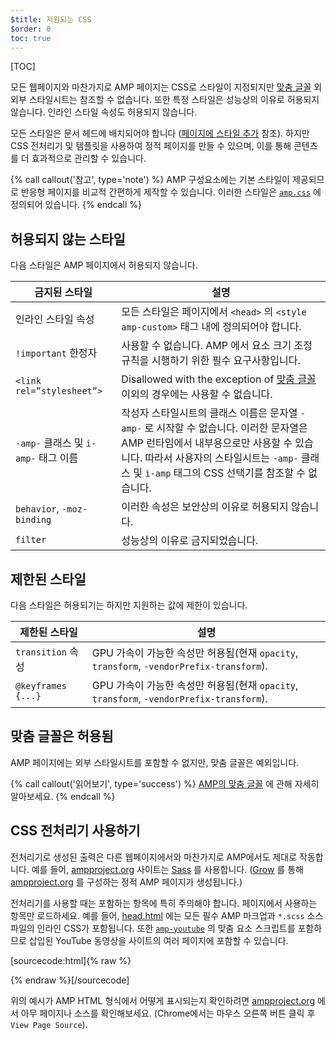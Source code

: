 ```yaml
---
$title: 지원되는 CSS
$order: 0
toc: true
---
```

[TOC]

모든 웹페이지와 마찬가지로 AMP 페이지는 CSS로 스타일이 지정되지만 [맞춤 글꼴](#the-custom-fonts-exception) 외 외부 스타일시트는 참조할 수 없습니다. 또한 특정 스타일은 성능상의 이유로 허용되지 않습니다. 인라인 스타일 속성도 허용되지 않습니다.

모든 스타일은 문서 헤드에 배치되어야 합니다 ([페이지에 스타일 추가](/ko/docs/guides/responsive_amp.html#add-styles-to-a-page) 참조). 하지만 CSS 전처리기 및 템플릿을 사용하여 정적 페이지를 만들 수 있으며, 이를 통해 콘텐츠를 더 효과적으로 관리할 수 있습니다.

{% call callout('참고', type='note') %}
AMP 구성요소에는 기본 스타일이 제공되므로 반응형 페이지를 비교적 간편하게 제작할 수 있습니다. 이러한 스타일은 [`amp.css`](https://github.com/ampproject/amphtml/blob/master/css/amp.css) 에 정의되어 있습니다.
{% endcall %}

## 허용되지 않는 스타일

다음 스타일은 AMP 페이지에서 허용되지 않습니다.

<table>
  <thead>
    <tr>
      <th class="col-thirty" data-th="Banned style">금지된 스타일</th>
      <th data-th="Description">설명</th>
    </tr>
  </thead>
  <tbody>
    <tr>
      <td data-th="Banned style">인라인 스타일 속성</td>
      <td data-th="Description"> 모든 스타일은 페이지에서 <code>&lt;head&gt;</code> 의 <code>&lt;style amp-custom&gt;</code> 태그 내에 정의되어야 합니다.</td>
    </tr>
    <tr>
      <td data-th="Banned style"><code>!important</code> 한정자 </td>
      <td data-th="Description">사용할 수 없습니다. AMP 에서 요소 크기 조정 규칙을 시행하기 위한 필수 요구사항입니다.</td>
    </tr>
    <tr>
      <td data-th="Banned style"><code>&lt;link rel=”stylesheet”&gt;</code></td>
      <td data-th="Description"> Disallowed with the exception of <a href="#the-custom-fonts-exception">맞춤 글꼴 </a>이외의 경우에는 사용할 수 없습니다.</td>
    </tr>
    <tr>
      <td data-th="Banned style"><code>-amp-</code> 클래스 및 <code>i-amp-</code> 태그 이름</td>
      <td data-th="Description"> 작성자 스타일시트의 클래스 이름은 문자열 <code>-amp-</code> 로 시작할 수 없습니다. 이러한 문자열은 AMP 런타임에서 내부용으로만 사용할 수 있습니다. 따라서 사용자의 스타일시트는  <code>-amp-</code> 클래스 및 <code>i-amp</code> 태그의 CSS 선택기를 참조할 수 없습니다.</td>
    </tr>
    <tr>
      <td data-th="Banned style"><code>behavior</code>, <code>-moz-binding</code></td>
      <td data-th="Description"> 이러한 속성은 보안상의 이유로 허용되지 않습니다.</td>
    </tr>
    <tr>
      <td data-th="Banned style"><code>filter</code></td>
      <td data-th="Description">성능상의 이유로 금지되었습니다.</td>
    </tr>
  </tbody>
</table>

## 제한된 스타일

다음 스타일은 허용되기는 하지만 지원하는 값에 제한이 있습니다.

<table>
  <thead>
    <tr>
      <th class="col-thirty" data-th="Banned style">제한된 스타일</th>
      <th data-th="Description">설명</th>
    </tr>
  </thead>
  <tbody>
    <tr>
      <td data-th="Restricted style"><code>transition</code> 속성</td>
      <td data-th="Description"> GPU 가속이 가능한 속성만 허용됨(현재 <code>opacity</code>, <code>transform</code>, <code>-vendorPrefix-transform</code>).</td>
    </tr>
    <tr>
      <td data-th="Restricted style"><code>@keyframes {...}</code></td>
      <td data-th="Description"> GPU 가속이 가능한 속성만 허용됨(현재 <code>opacity</code>, <code>transform</code>, <code>-vendorPrefix-transform</code>).</td>
    </tr>
  </tbody>
</table>

## 맞춤 글꼴은 허용됨

AMP 페이지에는 외부 스타일시트를 포함할 수 없지만, 맞춤 글꼴은 예외입니다.

{% call callout('읽어보기', type='success') %}
[AMP의 맞춤 글꼴](/ko/docs/guides/responsive/custom_fonts.html) 에 관해 자세히 알아보세요.
{% endcall %}

## CSS 전처리기 사용하기

전처리기로 생성된 출력은 다른 웹페이지에서와 마찬가지로 AMP에서도 제대로 작동합니다. 예를 들어, [ampproject.org](https://www.ampproject.org/) 사이트는 [Sass](http://sass-lang.com/) 를 사용합니다. ([Grow](http://grow.io/) 를 통해 [ampproject.org](https://www.ampproject.org/) 를 구성하는 정적 AMP 페이지가 생성됩니다.)


전처리기를 사용할 때는 포함하는 항목에 특히 주의해야 합니다. 페이지에서 사용하는 항목만 로드하세요. 예를 들어, [head.html](https://github.com/ampproject/docs/blob/master/views/partials/head.html) 에는 모든 필수 AMP 마크업과 `*.scss` 소스 파일의 인라인 CSS가 포함됩니다. 또한 [`amp-youtube`](/ko/docs/reference/extended/amp-youtube.html) 의 맞춤 요소 스크립트를 포함하므로 삽입된 YouTube 동영상을 사이트의 여러 페이지에 포함할 수 있습니다.

[sourcecode:html]{% raw %}
<head>
  <meta charset="utf-8">
  <meta name="viewport" content="width=device-width,minimum-scale=1,initial-scale=1">
  <meta property="og:description" content="{% if doc.description %}{{doc.description}} – {% endif %}Accelerated Mobile Pages Project">
  <meta name="description" content="{% if doc.description %}{{doc.description}} – {% endif %}Accelerated Mobile Pages Project">

  <title>Accelerated Mobile Pages Project</title>
  <link rel="icon" href="/static/img/amp_favicon.png">
  <link rel="canonical" href="https://www.ampproject.org{{doc.url.path}}">
  <link href="https://fonts.googleapis.com/css?family=Roboto:200,300,400,500,700" rel="stylesheet">
  <style amp-custom>
  {% include "/assets/css/main.min.css" %}
  </style>

  <style amp-boilerplate>body{-webkit-animation:-amp-start 8s steps(1,end) 0s 1 normal both;-moz-animation:-amp-start 8s steps(1,end) 0s 1 normal both;-ms-animation:-amp-start 8s steps(1,end) 0s 1 normal both;animation:-amp-start 8s steps(1,end) 0s 1 normal both}@-webkit-keyframes -amp-start{from{visibility:hidden}to{visibility:visible}}@-moz-keyframes -amp-start{from{visibility:hidden}to{visibility:visible}}@-ms-keyframes -amp-start{from{visibility:hidden}to{visibility:visible}}@-o-keyframes -amp-start{from{visibility:hidden}to{visibility:visible}}@keyframes -amp-start{from{visibility:hidden}to{visibility:visible}}</style><noscript><style amp-boilerplate>body{-webkit-animation:none;-moz-animation:none;-ms-animation:none;animation:none}</style></noscript>
  <script async src="https://cdn.ampproject.org/v0.js"></script>
  <script async custom-element="amp-carousel" src="https://cdn.ampproject.org/v0/amp-carousel-0.1.js"></script>
  <script async custom-element="amp-analytics" src="https://cdn.ampproject.org/v0/amp-analytics-0.1.js"></script>
  <script async custom-element="amp-lightbox" src="https://cdn.ampproject.org/v0/amp-lightbox-0.1.js"></script>
  <script async custom-element="amp-youtube" src="https://cdn.ampproject.org/v0/amp-youtube-0.1.js"></script>
  <script async custom-element="amp-sidebar" src="https://cdn.ampproject.org/v0/amp-sidebar-0.1.js"></script>
  <script async custom-element="amp-iframe" src="https://cdn.ampproject.org/v0/amp-iframe-0.1.js"></script>
</head>
{% endraw %}[/sourcecode]

위의 예시가 AMP HTML 형식에서 어떻게 표시되는지 확인하려면 [ampproject.org](https://www.ampproject.org/) 에서 아무 페이지나 소스를 확인해보세요. (Chrome에서는 마우스 오른쪽 버튼 클릭 후 `View Page Source`).
